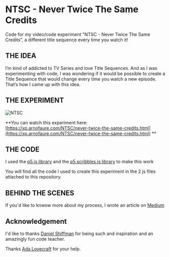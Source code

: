 # NTSC - Never Twice The Same Credits
Code for my video/code experiment "NTSC - Never Twice The Same Credits”, a different title sequence every time you watch it!

## THE IDEA
I’m kind of addicted to TV Series and love Title Sequences. And as I was experimenting with code, I was wondering if it would be possible to create a Title Sequence that would change every time you watch a new episode. That’s how I came up with this idea.

## THE EXPERIMENT
![NTSC](https://studionora.ca/webElts/gif/NTSC-1200px.gif)

**You can watch this experiment here: [https://xp.arnofaure.com/NTSC/never-twice-the-same-credits.html](https://xp.arnofaure.com/NTSC/never-twice-the-same-credits.html) **

## THE CODE
I used the [p5.js library](https://github.com/processing/p5.js) and the [p5.scribbles.js library](https://github.com/generative-light/p5.scribble.js) to make this work

You will find all the code I used to create this experiment in the 2 js files attached to this repository.

## BEHIND THE SCENES
If you'd like to knwow more about my process, I wrote an article on [Medium](http://bit.ly/nora-ntsc)

## Acknowledgement
I'd like to thanks [Daniel Shiffman](https://github.com/shiffman) for being such and inspiration and an amazingly fun code teacher.

Thanks [Ada Lovecraft](https://github.com/8-uh) for your help.

